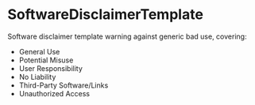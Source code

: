 # SoftwareDisclaimerTemplate
Software disclaimer template warning against generic bad use, covering:
- General Use
- Potential Misuse
- User Responsibility
- No Liability
- Third-Party Software/Links
- Unauthorized Access
